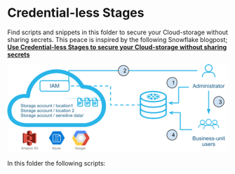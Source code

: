 # Credential-less Stages

Find scripts and snippets in this folder to secure your Cloud-storage without sharing secrets. This peace is inspired by the following Snowflake blogpost; [**Use Credential-less Stages to secure your Cloud-storage without sharing secrets**](https://www.snowflake.com/blog/use-credential-less-stages-to-secure-your-cloud-storage-without-sharing-secrets/)

![SF-blog Credential-less Stages](https://github.com/daanalytics/snowflake/blob/master/pictures/SF-blog-Credential-less-stages.png)

In this folder the following scripts:
